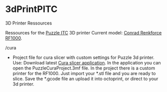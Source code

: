 # 3dPrintPITC
3D Printer Ressources

Ressources for the <a href="http://www.puzzle.ch">Puzzle ITC</a> 3D printer
Current model: <a href="https://www.conrad.ch/de/renkforce-rf1000-3d-drucker-bausatz-1007507.html#accessories">Conrad Renkforce RF1000</a>. 

/cura
* Project file for cura slicer with custom settings for Puzzle 3d printer. Use: Download latest <a href="https://ultimaker.com/en/products/ultimaker-cura-software">Cura slicer application</a>. In the application you can open the PuzzleCuraProject.3mf file. In the project there is a custom printer for the RF1000. Just import your *.stl file and you are ready to slice. Save the *.gcode file an upload it into octoprint, or direct to your 3d printer.
